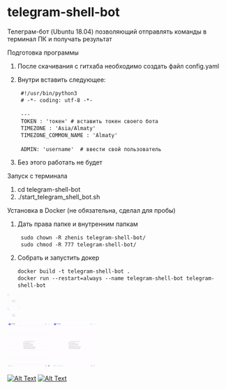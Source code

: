 # telegram-shell-bot

Телеграм-бот (Ubuntu 18.04) позволяющий отправлять команды в терминал ПК и получать результат

Подготовка программы
1. После скачивания с гитхаба необходимо создать файл config.yaml
2. Внутри вставить следующее:
        
        #!/usr/bin/python3
        # -*- coding: utf-8 -*-

        ---
        TOKEN : 'токен' # вставить токен своего бота
        TIMEZONE : 'Asia/Almaty'
        TIMEZONE_COMMON_NAME : 'Almaty'

        ADMIN: 'username'  # ввести свой пользователь
3. Без этого работать не будет

Запуск с терминала
1. cd telegram-shell-bot
2. ./start_telegram_shell_bot.sh


Установка в Docker (не обязательна, сделал для пробы)

1. Дать права папке и внутренним папкам

        sudo chown -R zhenis telegram-shell-bot/
        sudo chmod -R 777 telegram-shell-bot/

2. Собрать и запустить докер

       docker build -t telegram-shell-bot .
       docker run --restart=always --name telegram-shell-bot telegram-shell-bot
<div class="row">
  <div class="column">
    <img src="https://github.com/zhenisduissekov/telegram-shell-bot/blob/master/images/overview.gif" alt="Overview" width=30>
  </div>
  <div class="column">
    <img src="https://github.com/zhenisduissekov/telegram-shell-bot/blob/master/images/extra.gif" alt="Extra" width=30>
  </div>
</div>


<img src="https://github.com/zhenisduissekov/telegram-shell-bot/blob/master/images/overview.gif?inline=false" width="100" height="100" />
<img src="https://github.com/zhenisduissekov/telegram-shell-bot/blob/master/images/extra.gif?inline=false" width="100" height="100" />


<p data-sourcepos="5:1-7:96" dir="auto">
        <a class="no-attachment-icon" href="https://gitlab.com/dosboxd/question/-/raw/master/with_UUID_crash.gif?inline=false" target="_blank" rel="noopener noreferrer"><img src="https://gitlab.com/dosboxd/question/-/raw/master/with_UUID_crash.gif?inline=false" alt="Alt Text" class="js-lazy-loaded qa-js-lazy-loaded" loading="lazy"></a>
        <a class="no-attachment-icon" href="https://gitlab.com/dosboxd/question/-/raw/master/with_UUID_jumps.gif?inline=false" target="_blank" rel="noopener noreferrer"><img src="https://gitlab.com/dosboxd/question/-/raw/master/with_UUID_jumps.gif?inline=false" alt="Alt Text" class="js-lazy-loaded qa-js-lazy-loaded" loading="lazy"></a>
        </p>

